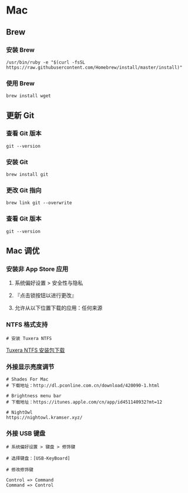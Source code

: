 # Mac

## Brew

### 安装 Brew
	/usr/bin/ruby -e "$(curl -fsSL https://raw.githubusercontent.com/Homebrew/install/master/install)"

### 使用 Brew
	brew install wget
	
## 更新 Git
	
### 查看 Git 版本
	git --version

### 安装 Git
	brew install git
	
### 更改 Git 指向
	brew link git --overwrite
	
### 查看 Git 版本
	git --version
	
## Mac 调优

### 安装非 App Store 应用

1. 系统偏好设置 > 安全性与隐私
	
2. 『点击锁按钮以进行更改』
	
3. 允许从以下位置下载的应用：任何来源

### NTFS 格式支持

	# 安装 Tuxera NTFS	
[Tuxera NTFS 安装包下载](https://share.weiyun.com/5QqqT4V)

### 外接显示亮度调节

	# Shades For Mac
	# 下载地址：http://dl.pconline.com.cn/download/420090-1.html

	# Brightness menu bar
	# 下载地址：https://itunes.apple.com/cn/app/id451140932?mt=12
	
	# NightOwl
	https://nightowl.kramser.xyz/


### 外接 USB 键盘
	
	# 系统偏好设置 > 键盘 > 修饰键
	
	# 选择键盘：[USB-KeyBoard]
	
	# 修改修饰键
		
	Control => Command
	Command => Control


